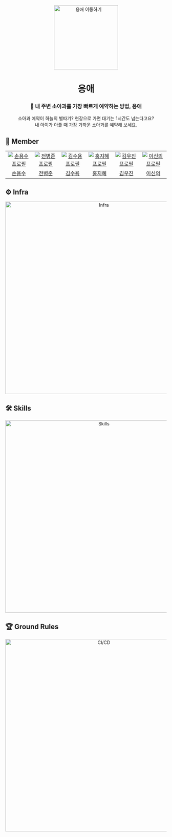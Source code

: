 <div align="center">
<a>
<img width="200px" src="https://github.com/ghktndyd/eungae-pediatric_appointment/assets/120021021/ea71f4f6-d8ba-432a-9df3-02da33a31e94" alt="응애 이동하기"/>
</a>

# 응애

### 👶 내 주변 소아과를 가장 빠르게 예약하는 방법, 응애

소아과 예약이 하늘의 별따기? 현장으로 가면 대기는 1시간도 넘는다고요? <br> 내 아이가 아플 때 가장 가까운 소아과를 예약해 보세요.<br>

</div>

## 👻 Member

<table align="center">
  <tr>
    <td align="center" width="120px">
      <a href="https://github.com/yongsuson" target="_blank">
        <img src="https://github.com/ghktndyd/eungae-pediatric_appointment/assets/120021021/dc25ec23-a19d-427d-b71c-44a321eed2e1" alt="손용수 프로필" />
      </a>
    </td>
    <td align="center" width="120px">
      <a href="https://github.com/jun9898" target="_blank">
        <img src="https://github.com/ghktndyd/eungae-pediatric_appointment/assets/120021021/6ef2e082-4ef6-499e-b8df-7090caf7f8c4" alt="전병준 프로필" />
      </a>
    </td>
    <td align="center" width="120px">
      <a href="https://github.com/ghktndyd" target="_blank">
        <img src="https://github.com/ghktndyd/eungae-pediatric_appointment/assets/120021021/a97d97dd-5955-432c-b4f4-f772977a13b0" alt="김수용 프로필" />
      </a>
    </td>
    <td align="center" width="120px">
      <a href="https://github.com/jihye525" target="_blank">
        <img src="https://github.com/ghktndyd/eungae-pediatric_appointment/assets/120021021/4e3e610d-33be-4d34-940a-d674aa579ec1" alt="홍지혜 프로필" />
      </a>
    </td>
    <td align="center" width="120px">
      <a href="https://github.com/ooojin000" target="_blank">
        <img src="https://github.com/ghktndyd/eungae-pediatric_appointment/assets/120021021/67c528dd-2758-4de7-9558-3b479bf78164" alt="김우진 프로필" />
      </a>
    </td>
    <td align="center" width="120px">
      <a href="https://github.com/seanlee0923" target="_blank">
        <img src="https://github.com/ghktndyd/eungae-pediatric_appointment/assets/120021021/2d17537a-06b0-4f8e-a440-26c12f8530f0" alt="이신의 프로필" />
      </a>
    </td>
  </tr>
  <tr>
    <td align="center">
      <a href="https://github.com/yongsuson" target="_blank">
        손용수
      </a>
    </td>
     <td align="center">
      <a href="https://github.com/jun9898" target="_blank">
       전병준
      </a>
    </td> 
     <td align="center">
      <a href="https://github.com/ghktndyd" target="_blank">
       김수용
      </a>
       <td align="center">
      <a href="https://github.com/jihye525" target="_blank">
        홍지혜
      </a>
    </td>
    <td align="center">
      <a href="https://github.com/ooojin000" target="_blank">
       김우진
      </a>
    </td> 
     <td align="center">
      <a href="https://github.com/seanlee0923" target="_blank">
       이신의
      </a>
     </td>
  </tr>
</table>

## ⚙️ Infra

<div align="center">
<img width="600px" src='https://github.com/team-eungae/eungae-pediatric_appointment/assets/120021021/cf783667-18fe-49d4-a585-6c4be5c9f23a'  alt="Infra"/>
</div>

## 🛠️ Skills

<div align="center">
<img width="600px" src='https://github.com/team-eungae/eungae-pediatric_appointment/assets/120021021/4ae6d55d-be08-4d55-9dd4-378f59df34c2'  alt="Skills"/>
</div>

## 🏆 Ground Rules

<div align="center">
<img width="600px" src='https://github.com/ghktndyd/eungae-pediatric_appointment/assets/120021021/16e56466-17b1-4ca5-8dcb-0c7f09cd9b91'  alt="CI/CD"/>
</div>


[//]: # ()

[//]: # (## 🪄 CI/CD)

[//]: # ()

[//]: # (<img width="600px" src='https://github.com/woowacourse-teams/2023-team-by-team/assets/79538610/79f30380-86d9-4cf1-b801-c19b3c866a88'  alt="CI/CD"/>)


